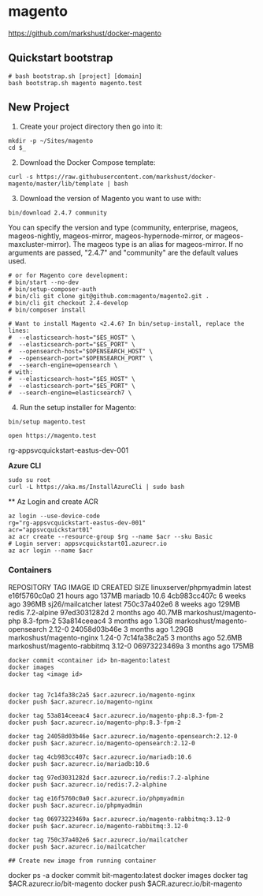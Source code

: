 # magento
https://github.com/markshust/docker-magento

## Quickstart bootstrap
```
# bash bootstrap.sh [project] [domain]
bash bootstrap.sh magento magento.test
```

## New Project
1. Create your project directory then go into it:
```
mkdir -p ~/Sites/magento
cd $_
```
2. Download the Docker Compose template:
```
curl -s https://raw.githubusercontent.com/markshust/docker-magento/master/lib/template | bash
```
3. Download the version of Magento you want to use with:
```
bin/download 2.4.7 community
```
You can specify the version and type (community, enterprise, mageos, mageos-nightly, mageos-mirror, mageos-hypernode-mirror, or mageos-maxcluster-mirror).
The mageos type is an alias for mageos-mirror.
If no arguments are passed, "2.4.7" and "community" are the default values used.
```
# or for Magento core development:
# bin/start --no-dev
# bin/setup-composer-auth
# bin/cli git clone git@github.com:magento/magento2.git .
# bin/cli git checkout 2.4-develop
# bin/composer install
```
```
# Want to install Magento <2.4.6? In bin/setup-install, replace the lines:
#  --elasticsearch-host="$ES_HOST" \
#  --elasticsearch-port="$ES_PORT" \
#  --opensearch-host="$OPENSEARCH_HOST" \
#  --opensearch-port="$OPENSEARCH_PORT" \
#  --search-engine=opensearch \
# with:
#  --elasticsearch-host="$ES_HOST" \
#  --elasticsearch-port="$ES_PORT" \
#  --search-engine=elasticsearch7 \
```
4. Run the setup installer for Magento:
```
bin/setup magento.test
```
```
open https://magento.test
```

rg-appsvcquickstart-eastus-dev-001

**Azure CLI**
```
sudo su root
curl -L https://aka.ms/InstallAzureCli | sudo bash
```
** Az Login and create ACR
```
az login --use-device-code
rg="rg-appsvcquickstart-eastus-dev-001"
acr="appsvcquickstart01"
az acr create --resource-group $rg --name $acr --sku Basic
# Login server: appsvcquickstart01.azurecr.io
az acr login --name $acr

```

### Containers
REPOSITORY                      TAG          IMAGE ID       CREATED        SIZE
linuxserver/phpmyadmin          latest       e16f5760c0a0   21 hours ago   137MB
mariadb                         10.6         4cb983cc407c   6 weeks ago    396MB
sj26/mailcatcher                latest       750c37a402e6   8 weeks ago    129MB
redis                           7.2-alpine   97ed3031282d   2 months ago   40.7MB
markoshust/magento-php          8.3-fpm-2    53a814ceeac4   3 months ago   1.3GB
markoshust/magento-opensearch   2.12-0       24058d03b46e   3 months ago   1.29GB
markoshust/magento-nginx        1.24-0       7c14fa38c2a5   3 months ago   52.6MB
markoshust/magento-rabbitmq     3.12-0       06973223469a   3 months ago   175MB
```
docker commit <container id> bn-magento:latest
docker images
docker tag <image id>


docker tag 7c14fa38c2a5 $acr.azurecr.io/magento-nginx
docker push $acr.azurecr.io/magento-nginx

docker tag 53a814ceeac4 $acr.azurecr.io/magento-php:8.3-fpm-2
docker push $acr.azurecr.io/magento-php:8.3-fpm-2

docker tag 24058d03b46e $acr.azurecr.io/magento-opensearch:2.12-0
docker push $acr.azurecr.io/magento-opensearch:2.12-0

docker tag 4cb983cc407c $acr.azurecr.io/mariadb:10.6
docker push $acr.azurecr.io/mariadb:10.6

docker tag 97ed3031282d $acr.azurecr.io/redis:7.2-alphine
docker push $acr.azurecr.io/redis:7.2-alphine

docker tag e16f5760c0a0 $acr.azurecr.io/phpmyadmin
docker push $acr.azurecr.io/phpmyadmin

docker tag 06973223469a $acr.azurecr.io/magento-rabbitmq:3.12-0
docker push $acr.azurecr.io/magento-rabbitmq:3.12-0

docker tag 750c37a402e6 $acr.azurecr.io/mailcatcher
docker push $acr.azurecr.io/mailcatcher

## Create new image from running container
```
docker ps -a
docker commit <container id> bit-magento:latest
docker images
docker tag <image id> $ACR.azurecr.io/bit-magento
docker push $ACR.azurecr.io/bit-magento
```


```


